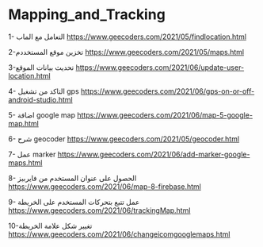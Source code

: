# Mapping_and_Tracking
1- التعامل مع الماب
https://www.geecoders.com/2021/05/findlocation.html

2-تخزين موقع المستخددم
https://www.geecoders.com/2021/05/maps.html

3-تحديث بيانات الموقع
https://www.geecoders.com/2021/06/update-user-location.html

4- التاكد من تشغيل gps
https://www.geecoders.com/2021/06/gps-on-or-off-android-studio.html

5- اضافة google map
https://www.geecoders.com/2021/06/map-5-google-map.html

6- شرح geocoder
https://www.geecoders.com/2021/05/geocoder.html

7- عمل marker
https://www.geecoders.com/2021/06/add-marker-google-maps.html

8- الحصول على عنوان المستخدم من فايربيز
https://www.geecoders.com/2021/06/map-8-firebase.html

9- عمل تتبع بتحركات المستخدم على الخريطة
https://www.geecoders.com/2021/06/trackingMap.html

10-تغيير شكل علامة الخريطة
https://www.geecoders.com/2021/06/changeicomgooglemaps.html
